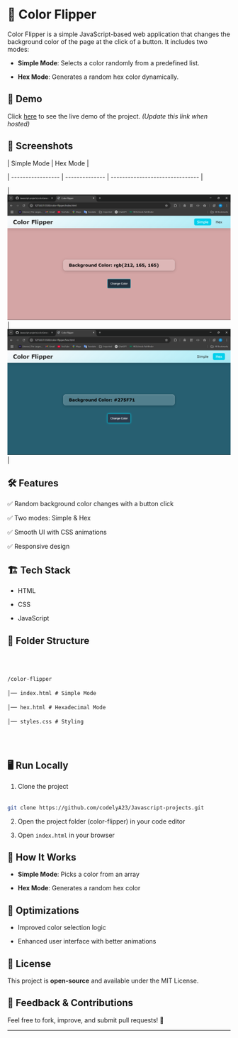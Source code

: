 # 🎨 Color Flipper

Color Flipper is a simple JavaScript-based web application that changes the background color of the page at the click of a button. It includes two modes:

- **Simple Mode**: Selects a color randomly from a predefined list.

- **Hex Mode**: Generates a random hex color dynamically.

## 🚀 Demo

Click [here](#) to see the live demo of the project. _(Update this link when hosted)_

## 📸 Screenshots

| Simple Mode | Hex Mode |

| ----------------- | -------------- | ------------------------------- |

| ![Simple Mode](color-flipper\screenshots\simple.png) | ![Hex Mode](color-flipper\screenshots\hex.png) |

## 🛠 Features

✅ Random background color changes with a button click

✅ Two modes: Simple & Hex

✅ Smooth UI with CSS animations

✅ Responsive design

## 🏗 Tech Stack

- HTML

- CSS

- JavaScript

## 📂 Folder Structure

```



/color-flipper

│── index.html # Simple Mode

│── hex.html # Hexadecimal Mode

│── styles.css # Styling




```

## 🖥 Run Locally

1. Clone the project

```sh

git clone https://github.com/codelyA23/Javascript-projects.git

```

2. Open the project folder (color-flipper) in your code editor

3. Open `index.html` in your browser

## 📌 How It Works

- **Simple Mode**: Picks a color from an array

- **Hex Mode**: Generates a random hex color

## 🔧 Optimizations

- Improved color selection logic

- Enhanced user interface with better animations

## 📜 License

This project is **open-source** and available under the MIT License.

## 💬 Feedback & Contributions

Feel free to fork, improve, and submit pull requests! 🚀

---
